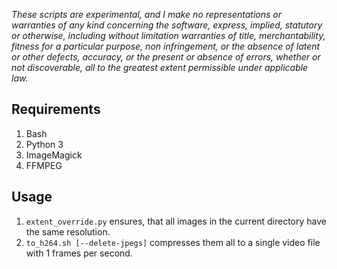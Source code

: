 *These scripts are experimental, and I make no representations or
warranties of any kind concerning the software, express, implied,
statutory or otherwise, including without limitation warranties of
title, merchantability, fitness for a particular purpose, non
infringement, or the absence of latent or other defects, accuracy, or
the present or absence of errors, whether or not discoverable, all to
the greatest extent permissible under applicable law.*

## Requirements

1. Bash
2. Python 3
3. ImageMagick
4. FFMPEG

## Usage

1. `extent_override.py` ensures, that all images in the current directory have the same resolution.
2. `to_h264.sh [--delete-jpegs]` compresses them all to a single video file with 1 frames per second.

